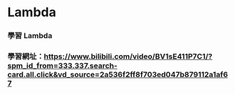 # Lambda

### 學習 Lambda

### 學習網址：https://www.bilibili.com/video/BV1sE411P7C1/?spm_id_from=333.337.search-card.all.click&vd_source=2a536f2ff8f703ed047b879112a1af67
